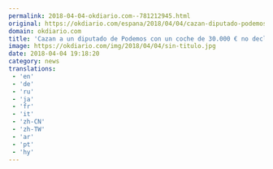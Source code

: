 ```yaml
---
permalink: 2018-04-04-okdiario.com--781212945.html
original: https://okdiario.com/espana/2018/04/04/cazan-diputado-podemos-coche-30-000-euros-no-declarado-portal-transparencia-2065289
domain: okdiario.com
title: 'Cazan a un diputado de Podemos con un coche de 30.000 € no declarado en el portal de transparencia'
image: https://okdiario.com/img/2018/04/04/sin-titulo.jpg
date: 2018-04-04 19:18:20
category: news
translations: 
 - 'en'
 - 'de'
 - 'ru'
 - 'ja'
 - 'fr'
 - 'it'
 - 'zh-CN'
 - 'zh-TW'
 - 'ar'
 - 'pt'
 - 'hy'
---
```



